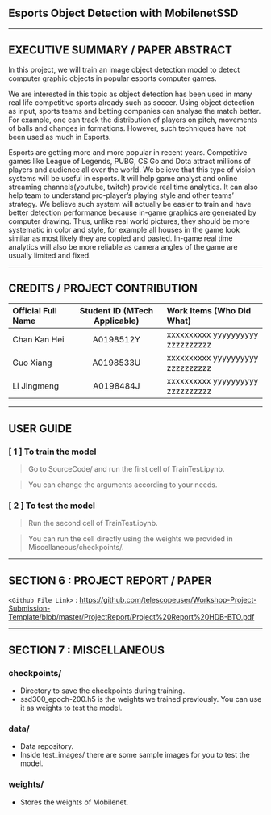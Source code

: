 ## Esports Object Detection with MobilenetSSD
---
## EXECUTIVE SUMMARY / PAPER ABSTRACT
In this project, we will train an image object detection model to detect computer graphic objects in popular esports computer games.

We are interested in this topic as object detection has been used in many real life competitive sports already such as soccer. Using object detection as input, sports teams and betting companies can analyse the match better. For example, one can track the distribution of players on pitch, movements of balls and changes in formations. However, such techniques have not been used as much in Esports.


Esports are getting more and more popular in recent years. Competitive games like League of Legends, PUBG, CS Go and Dota attract millions of players and audience all over the world. We believe that this type of vision systems will be useful in esports. It will help game analyst and online streaming channels(youtube, twitch) provide real time analytics. It can also help team to understand pro-player’s playing style and other teams’ strategy. We believe such system will actually be easier to train and have better detection performance because in-game graphics are generated by computer drawing. Thus, unlike real world pictures, they should be more systematic in color and style, for example all houses in the game look similar as most likely they are copied and pasted. In-game real time analytics will also be more reliable as camera angles of the game are usually limited and fixed.

---
## CREDITS / PROJECT CONTRIBUTION

| Official Full Name  | Student ID (MTech Applicable)  | Work Items (Who Did What) |
| :------------ |:---------------:| :-----|
| Chan Kan Hei | A0198512Y | xxxxxxxxxx yyyyyyyyyy zzzzzzzzzz|
| Guo Xiang  | A0198533U | xxxxxxxxxx yyyyyyyyyy zzzzzzzzzz|
| Li Jingmeng | A0198484J | xxxxxxxxxx yyyyyyyyyy zzzzzzzzzz|

---
## USER GUIDE

### [ 1 ] To train the model

> Go to SourceCode/ and run the first cell of TrainTest.ipynb.

> You can change the arguments according to your needs.

### [ 2 ] To test the model

> Run the second cell of TrainTest.ipynb.

> You can run the cell directly using the weights we provided in Miscellaneous/checkpoints/.

---
## SECTION 6 : PROJECT REPORT / PAPER

`<Github File Link>` : <https://github.com/telescopeuser/Workshop-Project-Submission-Template/blob/master/ProjectReport/Project%20Report%20HDB-BTO.pdf>

---
## SECTION 7 : MISCELLANEOUS

### checkpoints/
* Directory to save the checkpoints during training.
* ssd300_epoch-200.h5 is the weights we trained previously. You can use it as weights to test the model.

### data/
* Data repository.
* Inside test_images/  there are some sample images for you to test the model.

### weights/
* Stores the weights of Mobilenet.
